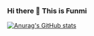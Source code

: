 ### Hi there 👋 This is Funmi


[![Anurag's GitHub stats](https://github-readme-stats.vercel.app/api?username=funmi7?count_private=true)](https://github.com/anuraghazra/github-readme-stats)

<!--
**Funmi7/funmi7** is a ✨ _special_ ✨ repository because its `README.md` (this file) appears on your GitHub profile.

Here are some ideas to get you started:

- 🔭 I’m currently working on ...
- 🌱 I’m currently learning ...
- 👯 I’m looking to collaborate on ...
- 🤔 I’m looking for help with ...
- 💬 Ask me about ...
- 📫 How to reach me: ...
- 😄 Pronouns: ...
- ⚡ Fun fact: ...
-->
